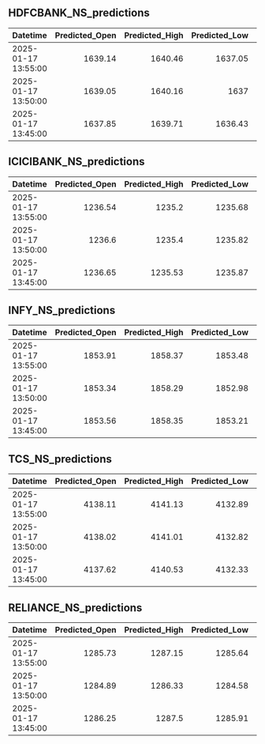 ## HDFCBANK_NS_predictions
| Datetime            |   Predicted_Open |   Predicted_High |   Predicted_Low |   Predicted_Close |   Predicted_Volume |
|:--------------------|-----------------:|-----------------:|----------------:|------------------:|-------------------:|
| 2025-01-17 13:55:00 |          1639.14 |          1640.46 |         1637.05 |           1640.31 |            83818.8 |
| 2025-01-17 13:50:00 |          1639.05 |          1640.16 |         1637    |           1640.47 |            80188.8 |
| 2025-01-17 13:45:00 |          1637.85 |          1639.71 |         1636.43 |           1640.04 |            73959.4 |

## ICICIBANK_NS_predictions
| Datetime            |   Predicted_Open |   Predicted_High |   Predicted_Low |   Predicted_Close |   Predicted_Volume |
|:--------------------|-----------------:|-----------------:|----------------:|------------------:|-------------------:|
| 2025-01-17 13:55:00 |          1236.54 |          1235.2  |         1235.68 |           1238.93 |            71608.3 |
| 2025-01-17 13:50:00 |          1236.6  |          1235.4  |         1235.82 |           1239.1  |            71005.8 |
| 2025-01-17 13:45:00 |          1236.65 |          1235.53 |         1235.87 |           1239.07 |            70958.7 |

## INFY_NS_predictions
| Datetime            |   Predicted_Open |   Predicted_High |   Predicted_Low |   Predicted_Close |   Predicted_Volume |
|:--------------------|-----------------:|-----------------:|----------------:|------------------:|-------------------:|
| 2025-01-17 13:55:00 |          1853.91 |          1858.37 |         1853.48 |           1852.98 |            33939.5 |
| 2025-01-17 13:50:00 |          1853.34 |          1858.29 |         1852.98 |           1852.21 |            36731.8 |
| 2025-01-17 13:45:00 |          1853.56 |          1858.35 |         1853.21 |           1852.59 |            35142.5 |

## TCS_NS_predictions
| Datetime            |   Predicted_Open |   Predicted_High |   Predicted_Low |   Predicted_Close |   Predicted_Volume |
|:--------------------|-----------------:|-----------------:|----------------:|------------------:|-------------------:|
| 2025-01-17 13:55:00 |          4138.11 |          4141.13 |         4132.89 |           4137.84 |            22655.9 |
| 2025-01-17 13:50:00 |          4138.02 |          4141.01 |         4132.82 |           4137.71 |            22559.2 |
| 2025-01-17 13:45:00 |          4137.62 |          4140.53 |         4132.33 |           4137.29 |            22273.4 |

## RELIANCE_NS_predictions
| Datetime            |   Predicted_Open |   Predicted_High |   Predicted_Low |   Predicted_Close |   Predicted_Volume |
|:--------------------|-----------------:|-----------------:|----------------:|------------------:|-------------------:|
| 2025-01-17 13:55:00 |          1285.73 |          1287.15 |         1285.64 |           1286.87 |             139506 |
| 2025-01-17 13:50:00 |          1284.89 |          1286.33 |         1284.58 |           1285.93 |             133346 |
| 2025-01-17 13:45:00 |          1286.25 |          1287.5  |         1285.91 |           1287.07 |             139870 |

